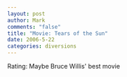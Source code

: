 ```yaml
--- 
layout: post
author: Mark
comments: "false"
title: "Movie: Tears of the Sun"
date: 2006-5-22
categories: diversions
---
```

Rating: Maybe Bruce Willis' best movie
